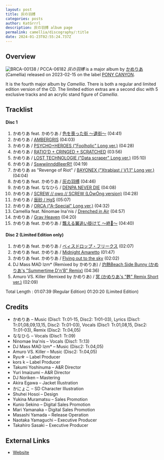 ```yaml
---
layout: post
title: 灰の羽搏
categories: posts
author: KatGrrrl
description: 灰の羽搏 album page
permalink: camellia/discography/:title
date: 2024-01-23T02:55:24.737Z
---
```


## Overview

![BRCA-00138 / PCCA-06182](https://cdn.camellia.wiki/images/camellia/albums/BRCA-00138.jpg)
*灰の羽搏* is a major album by [かめりあ](<{% link postsWiki/_posts/2023-12-10-camellia.md %}>) (Camellia) released on 2023-02-15 on the label [PONY CANYON](#).

It is the fourth major album by *Camellia*. There is both a regular and limited edition version of the CD. The limited edtion extras are a second disc with 5 exclusive tracks and an acrylic stand figure of *Camellia*.

## Tracklist

#### Disc 1

1. かめりあ feat. かめりあ / [色を喪った街 ～遺街～](#) (04:41)
2. かめりあ / [AMBERGRIS](#) (04:03)
3. かめりあ / [PSYCHO+HEROES ("Foolholic" Long ver.)](#) (04:28)
4. かめりあ / [RATIO'D + CRINGED + SCRATCHED](#) (03:56)
5. かめりあ / [LOST TECHNOLOGIE ("Data scraper" Long ver.)](#) (05:10)
6. かめりあ / [SswwiinnddlleerR!!](#) (04:19)
7. かめりあ as "Revenge of Riot" / [BAYONEX ("Xtrablast / V1.1" Long ver.)](#) (04:04)
8. かめりあ feat. かめりあ / [灰の羽搏](#) (04:46)
9. かめりあ feat. ななひら / [DENPA NEVER DIE](#) (04:08)
10. かめりあ / [SCREW // owo // SCREW (LÒwÓng version)](#) (04:28)
11. かめりあ / [辰砂 / HgS](#) (05:07)
12. かめりあ / [ORCA ("A-Special" Long ver.)](#) (04:32)
13. Camellia feat. Ninomae Ina'nis / [Drenched in Air](#) (04:57)
14. かめりあ / [Gray Heaven](#) (04:20)
15. かめりあ feat. かめりあ / [飄える翼追い掛けて ～終𫍄～](#) (04:40)

#### Disc 2 (Limited Edition only)

1. かめりあ feat. かめりあ / [ベィスドロップ・フリークス](#) (02:07)
2. かめりあ feat. かめりあ / [Midnight Amaretto](#) (01:47)
3. かめりあ feat. かめりあ / [Flying out to the sky](#) (02:02)
4. DJ Mass MAD Izm* (Remixed by かめりあ) / [灼熱Beach Side Bunny (かめりあ's "Summertime D'n'B" Remix)](#) (04:36)
5. Amuro VS. Killer (Remixed by かめりあ) / [冥 (かめりあ's "甦" Remix Short ver.)](#) (02:09)

Total Length : 01:07:39 (Regular Edition)
               01:20:20 (Limited Edition)

## Credits

* かめりあ – Music (Disc1: Tr.01-15, Disc2: Tr01-03), Lyrics (Disc1: Tr.01,08,09,13,15, Disc2: Tr.01-03), Vocals (Disc1: Tr.01,08,15, Disc2: Tr.01-03), Remix (Disc2: Tr.04,05)
* ななひら – Vocals (Disc1: Tr.09)
* Ninomae Ina'nis – Vocals (Disc1: Tr.13)
* DJ Mass MAD Izm* – Music (Disc2: Tr.04,05)
* Amuro VS. Killer – Music (Disc2: Tr.04,05)
* Ryu☆ – Label Producer
* kors k – Label Producer
* Takumi Yoshinuma – A&R Director
* Yuri Imaizumi – A&R Director
* DJ Noriken – Mastering
* Akira Egawa – Jacket Illustration
* かにょこ – SD Character Illustration
* Shuhei Hosoi – Design
* Yukina Muramatsu – Sales Promotion
* Kunio Sekino – Digital Sales Promotion
* Mari Yamanaka – Digital Sales Promotion
* Masashi Yamada – Release Operation
* Naotaka Yamaguchi – Executive Producer
* Takahiro Sasaki – Executive Producer

## External Links

* [Website](http://camellia-4th.edp-edp.com/)
